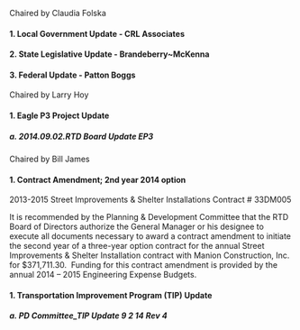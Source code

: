 Chaired by Claudia Folska

#### 1. Local Government Update - CRL Associates

#### 2. State Legislative Update - Brandeberry~McKenna

#### 3. Federal Update - Patton Boggs

Chaired by Larry Hoy

#### 1. Eagle P3 Project Update

##### a. 2014.09.02.RTD Board Update EP3

Chaired by Bill James

#### 1. Contract Amendment; 2nd year 2014 option 
2013-2015 Street Improvements & Shelter Installations Contract # 33DM005

It is recommended by the Planning & Development Committee that the RTD Board of Directors authorize the General Manager or his designee to execute all documents necessary to award a contract amendment to initiate the second year of a three-year option contract for the annual Street Improvements & Shelter Installation contract with Manion Construction, Inc. for $371,711.30.  Funding for this contract amendment is provided by the annual 2014 – 2015 Engineering Expense Budgets.

#### 1. Transportation Improvement Program (TIP) Update

##### a. PD Committee_TIP Update 9 2 14 Rev  4